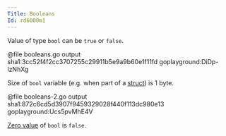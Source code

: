 ```yaml
---
Title: Booleans
Id: rd6000m1
---
```

Value of type `bool` can be `true` or `false`.

@file booleans.go output sha1:3cc52f4f2cc3707255c29911b5e9a9b60e1f11fd goplayground:DiDp-lzNhXg

Size of `bool` variable (e.g. when part of a [struct](rd600098)) is 1 byte.

@file booleans-2.go output sha1:872c6cd5d3907f9459329028f440f113dc980e13 goplayground:Ucs5pvMhE4V

[Zero value](6069) of `bool` is `false`.
